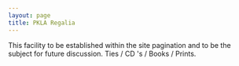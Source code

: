 ```yaml
---
layout: page
title: PKLA Regalia
---
```

This facility to be established within the site pagination and to be the subject for future discussion.
Ties / CD 's / Books / Prints.
